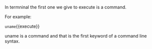 In termninal the first one we give to execute is a command.

For example:

`uname`{{execute}} 

uname is a command and that is the first keyword of a command line syntax.

